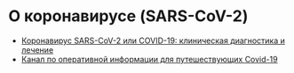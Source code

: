 # О коронавирусе \(SARS-CoV-2\)

* [Коронавирус SARS-CoV-2 или COVID-19: клиническая диагностика и лечение ](https://proautism.info/sars-cov-2/#Kliniceskaa_harakteristika_i_diagnostika)
* [Канал по оперативной информации для путешествующих Covid-19 ](https://t.me/joinchat/AAAAAEoPRrKGWjWkyHiMJA)



